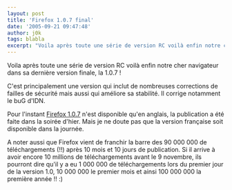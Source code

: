 ```yaml
---
layout: post
title: 'Firefox 1.0.7 final'
date: '2005-09-21 09:47:48'
author: j0k
tags: blabla
excerpt: "Voila après toute une série de version RC voilà enfin notre cher navigateur dans sa dernière version finale, la 1.0.7 !     \nC'est principalement une version qui inclut de nombreuses corrections de failles de sécurité mais aussi qui améliore sa stabilité. Il corrige notamment le buG d'IDN.  \n  \nPour l'instant [Firefox      …"
---
```


Voila après toute une série de version RC voilà enfin notre cher navigateur dans sa dernière version finale, la 1.0.7 !

C'est principalement une version qui inclut de nombreuses corrections de failles de sécurité mais aussi qui améliore sa stabilité. Il corrige notamment le buG d'IDN.

Pour l'instant [Firefox 1.0.7](http://www.mozilla.org/products/firefox/all) n'est disponible qu'en anglais, la publication a été faite dans la soirée d'hier. Mais je ne doute pas que la version française soit disponible dans la journée.

A noter aussi que Firefox vient de franchir la barre des 90 000 000 de téléchargements (!!) après 10 mois et 10 jours de publication.   Si il arrive à avoir encore 10 millions de téléchargements avant le 9 novembre, ils pourront dire qu'il y a eu 1 000 000 de téléchargements lors du premier jour de la version 1.0, 10 000 000 le premier mois et ainsi 100 000 000 la première année !! :)

